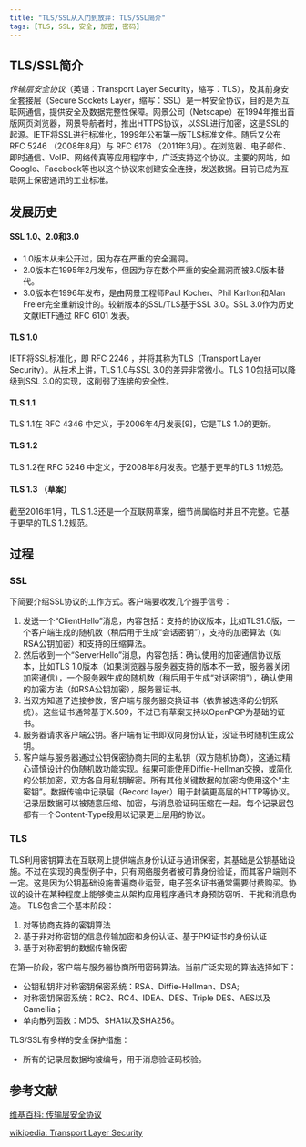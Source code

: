 ```yaml
---
title: "TLS/SSL从入门到放弃: TLS/SSL简介"
tags: [TLS, SSL, 安全, 加密, 密码] 
---
```



## TLS/SSL简介

*传输层安全协议*（英语：Transport Layer Security，缩写：TLS），及其前身安全套接层（Secure Sockets Layer，缩写：SSL）是一种安全协议，目的是为互联网通信，提供安全及数据完整性保障。网景公司（Netscape）在1994年推出首版网页浏览器，网景导航者时，推出HTTPS协议，以SSL进行加密，这是SSL的起源。IETF将SSL进行标准化，1999年公布第一版TLS标准文件。随后又公布RFC 5246 （2008年8月）与 RFC 6176 （2011年3月）。在浏览器、电子邮件、即时通信、VoIP、网络传真等应用程序中，广泛支持这个协议。主要的网站，如Google、Facebook等也以这个协议来创建安全连接，发送数据。目前已成为互联网上保密通讯的工业标准。

## 发展历史

#### SSL 1.0、2.0和3.0

* 1.0版本从未公开过，因为存在严重的安全漏洞。
* 2.0版本在1995年2月发布，但因为存在数个严重的安全漏洞而被3.0版本替代。
* 3.0版本在1996年发布，是由网景工程师Paul Kocher、Phil Karlton和Alan Freier完全重新设计的。较新版本的SSL/TLS基于SSL 3.0。SSL 3.0作为历史文献IETF通过 RFC 6101 发表。

#### TLS 1.0

IETF将SSL标准化，即 RFC 2246 ，并将其称为TLS（Transport Layer Security）。从技术上讲，TLS 1.0与SSL 3.0的差异非常微小。TLS 1.0包括可以降级到SSL 3.0的实现，这削弱了连接的安全性。

#### TLS 1.1

TLS 1.1在 RFC 4346 中定义，于2006年4月发表[9]，它是TLS 1.0的更新。

#### TLS 1.2

TLS 1.2在 RFC 5246 中定义，于2008年8月发表。它基于更早的TLS 1.1规范。

#### TLS 1.3 （草案）

截至2016年1月，TLS 1.3还是一个互联网草案，细节尚属临时并且不完整。它基于更早的TLS 1.2规范。

## 过程

### SSL

下简要介绍SSL协议的工作方式。客户端要收发几个握手信号：
1. 发送一个“ClientHello”消息，内容包括：支持的协议版本，比如TLS1.0版，一个客户端生成的随机数（稍后用于生成“会话密钥”），支持的加密算法（如RSA公钥加密）和支持的压缩算法。
2. 然后收到一个“ServerHello”消息，内容包括：确认使用的加密通信协议版本，比如TLS 1.0版本（如果浏览器与服务器支持的版本不一致，服务器关闭加密通信），一个服务器生成的随机数（稍后用于生成“对话密钥”），确认使用的加密方法（如RSA公钥加密），服务器证书。
3. 当双方知道了连接参数，客户端与服务器交换证书（依靠被选择的公钥系统）。这些证书通常基于X.509，不过已有草案支持以OpenPGP为基础的证书。
4. 服务器请求客户端公钥。客户端有证书即双向身份认证，没证书时随机生成公钥。
5. 客户端与服务器通过公钥保密协商共同的主私钥（双方随机协商），这通过精心谨慎设计的伪随机数功能实现。结果可能使用Diffie-Hellman交换，或简化的公钥加密，双方各自用私钥解密。所有其他关键数据的加密均使用这个“主密钥”。数据传输中记录层（Record layer）用于封装更高层的HTTP等协议。记录层数据可以被随意压缩、加密，与消息验证码压缩在一起。每个记录层包都有一个Content-Type段用以记录更上层用的协议。

### TLS

TLS利用密钥算法在互联网上提供端点身份认证与通讯保密，其基础是公钥基础设施。不过在实现的典型例子中，只有网络服务者被可靠身份验证，而其客户端则不一定。这是因为公钥基础设施普遍商业运营，电子签名证书通常需要付费购买。协议的设计在某种程度上能够使主从架构应用程序通讯本身预防窃听、干扰和消息伪造。
	TLS包含三个基本阶段：
1. 对等协商支持的密钥算法
2. 基于非对称密钥的信息传输加密和身份认证、基于PKI证书的身份认证
3. 基于对称密钥的数据传输保密

在第一阶段，客户端与服务器协商所用密码算法。当前广泛实现的算法选择如下：
* 公钥私钥非对称密钥保密系统：RSA、Diffie-Hellman、DSA;
* 对称密钥保密系统：RC2、RC4、IDEA、DES、Triple DES、AES以及Camellia；
* 单向散列函数：MD5、SHA1以及SHA256。

TLS/SSL有多样的安全保护措施：
* 所有的记录层数据均被编号，用于消息验证码校验。

## 参考文献

[维基百科: 传输层安全协议][1]

[wikipedia: Transport Layer Security][2]

[1]: https://zh.wikipedia.org/zh-cn/传输层安全协议
[2]: https://en.wikipedia.org/wiki/Transport_Layer_Security
